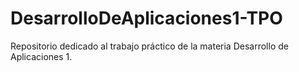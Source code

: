 # DesarrolloDeAplicaciones1-TPO
Repositorio dedicado al trabajo práctico de la materia Desarrollo de Aplicaciones 1.
